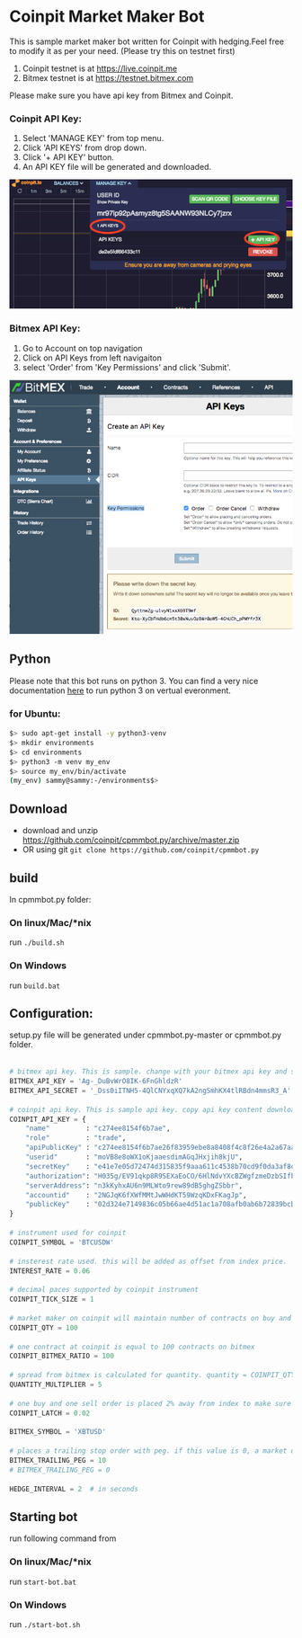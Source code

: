 # Coinpit Market Maker Bot

This is sample market maker bot written for Coinpit with hedging.Feel free to modify it as per your need. (Please try this on testnet first)

1. Coinpit testnet is at https://live.coinpit.me
1. Bitmex testnet is at https://testnet.bitmex.com

Please make sure you have api key from Bitmex and Coinpit.

### Coinpit API Key:
1. Select 'MANAGE KEY' from top menu.
1. Click 'API KEYS' from drop down.
1. Click '+ API KEY' button.
1. An API KEY file will be generated and downloaded.

![Alt text](img/coinpit.png?raw=true "Bitmex Api Key")


### Bitmex API Key:

1. Go to Account on top navigation
1. Click on API Keys from left navigaiton
1. select 'Order' from 'Key Permissions' and click 'Submit'.

![Alt text](img/bitmex.png?raw=true "Bitmex Api Key")

## Python

Please note that this bot runs on python 3. You can find a very nice documentation [here](https://www.digitalocean.com/community/tutorials/how-to-install-python-3-and-set-up-a-local-programming-environment-on-ubuntu-16-04#step-2-%E2%80%94-setting-up-a-virtual-environment) to run python 3 on vertual everonment.

### for Ubuntu:
```bash
$> sudo apt-get install -y python3-venv
$> mkdir environments
$> cd environments
$> python3 -m venv my_env
$> source my_env/bin/activate
(my_env) sammy@sammy:-/environments$>

```

## Download

- download and unzip https://github.com/coinpit/cpmmbot.py/archive/master.zip
- OR using git `git clone https://github.com/coinpit/cpmmbot.py`

## build
In cpmmbot.py folder:

### On linux/Mac/*nix
run `./build.sh`

### On Windows
run `build.bat`

## Configuration:
setup.py file will be generated under cpmmbot.py-master or cpmmbot.py folder.

```python

# bitmex api key. This is sample. change with your bitmex api key and secret
BITMEX_API_KEY = 'Ag-_DuBvWrO8IK-6FnGhldzR'
BITMEX_API_SECRET = '_Dss0iITNH5-4QlCNYxqXQ7kA2ngSmhKX4tlRBdn4mmsR3_A'

# coinpit api key. This is sample api key. copy api key content downloaded from coinpit.
COINPIT_API_KEY = {
    "name"         : "c274ee8154f6b7ae",
    "role"         : "trade",
    "apiPublicKey" : "c274ee8154f6b7ae26f83959ebe8a8408f4c8f26e4a2a67aa1183d67855b4923",
    "userid"       : "moVB8e8oWX1oKjaaesdimAGqJHxjih8kjU",
    "secretKey"    : "e41e7e05d72474d315835f9aaa611c4538b70cd9f0da3af8ca5348442c02a01ec274ee8154f6b7ae26f83959ebe8a8408f4c8f26e4a2a67aa1183d67855b4923",
    "authorization": "H035g/EV91qkp8R9SEXaEoCO/6HlNdvYXcBZWgfzmeDzbSIfbdQjq7XTbj/8AO1HbSdNOREC1abFQBehkKk1HiY=",
    "serverAddress": "n3kKyhxAU6n9MLWto9rew89dB5ghgZSbbr",
    "accountid"    : "2NGJqK6fXWfMMtJwWHdKT59WzqKDxFKagJp",
    "publicKey"    : "02d324e7149836c05b66ae4d51ac1a708afb0ab6b72839bcbda14d1f246fb04828"
}

# instrument used for coinpit
COINPIT_SYMBOL = 'BTCUSDW'

# insterest rate used. this will be added as offset from index price.
INTEREST_RATE = 0.06

# decimal paces supported by coinpit instrument
COINPIT_TICK_SIZE = 1

# market maker on coinpit will maintain number of contracts on buy and sell side
COINPIT_QTY = 100

# one contract at coinpit is equal to 100 contracts on bitmex
COINPIT_BITMEX_RATIO = 100

# spread from bitmex is calculated for quantity. quantity = COINPIT_QTY * COINPIT_BITMEX_RATIO * QUANTITY_MULTIPLIER
QUANTITY_MULTIPLIER = 5

# one buy and one sell order is placed 2% away from index to make sure that there is always some spread is avalable.
COINPIT_LATCH = 0.02

BITMEX_SYMBOL = 'XBTUSD'

# places a trailing stop order with peg. if this value is 0, a market order will be placed.
BITMEX_TRAILING_PEG = 10
# BITMEX_TRAILING_PEG = 0

HEDGE_INTERVAL = 2  # in seconds

```


## Starting bot
run following command from

### On linux/Mac/*nix
run `start-bot.bat`

### On Windows
run `./start-bot.sh`

